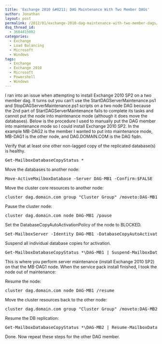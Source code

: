 ```yaml
---
title: 'Exchange 2010 &#8211; DAG Maintenance With Two Member DAGs'
author: Jonathan
layout: post
permalink: /2012/01/exchange-2010-dag-maintenance-with-two-member-dags/
dsq_thread_id:
  - 3684415002
categories:
  - Exchange
  - Load Balancing
  - Microsoft
  - Windows
tags:
  - Exchange
  - Exchange 2010
  - Microsoft
  - Powershell
  - Windows
---
```

I ran into an issue when attempting to install Exchange 2010 SP2 on a two member dag. It turns out you can&#8217;t use the StartDAGServerMaintenance.ps1 and StopDAGServerMaintenance.ps1 scripts on a two node DAG because the 2nd part of StartDAGServerMaintenance fails to complete its tasks and cannot put the node into maintenance mode (although it does move the databases). Below is the procedure I used to manually put the DAG member into maintenance mode so I could install Exchange 2010 SP2. In the example MB-DAG2 is the member I wanted to put into maintenance mode, MB-DAG1 is the other node, and DAG.DOMAIN.COM is the DAG fqdn.

Verify that at least one other non-lagged copy of the replicated database(s) is healthy.

<pre class="brush: powershell; title: ; notranslate" title="">Get-MailboxDatabaseCopyStatus *
</pre>

Move the databases to another node:

<pre class="brush: powershell; title: ; notranslate" title="">Move-ActiveMailboxDatabase -Server DAG-MB1 -Confirm:$FALSE
</pre>

Move the cluster core resources to another node:

<pre class="brush: plain; title: ; notranslate" title="">cluster dag.domain.com group "Cluster Group" /moveto:DAG-MB1
</pre>

Pause the cluster node:

<pre class="brush: plain; title: ; notranslate" title="">cluster dag.domain.com node DAG-MB1 /pause
</pre>

Set the DatabaseCopyAutoActivationPolicy of the node to BLOCKED.

<pre class="brush: powershell; title: ; notranslate" title="">Set-MailboxServer -Identity DAG-MB1 -DatabaseCopyAutoActivationPolicy:BLOCKED
</pre>

Suspend all individual database copies for activation. 

<pre class="brush: powershell; title: ; notranslate" title="">Get-MailboxDatabaseCopyStatus *\DAG-MB1 | Suspend-MailboxDatabaseCopy -ActivationOnly:$TRUE
</pre>

This is where you perform server maintenance (install Exchange 2010 SP2) on that the MB-DAG1 node. When the service pack install finished, I took the node out of maintenance:

Resume the node:

<pre class="brush: plain; title: ; notranslate" title="">cluster dag.domain.com node DAG-MB1 /resume
</pre>

Move the cluster resources back to the other node:

<pre class="brush: plain; title: ; notranslate" title="">cluster dag.domain.com group "Cluster Group" /moveto:DAG-MB2
</pre>

Resume the DB replication:

<pre class="brush: powershell; title: ; notranslate" title="">Get-MailboxDatabaseCopyStatus *\DAG-MB2 | Resume-MailboxDatabaseCopy
</pre>

Done. Now repeat these steps for the other DAG member.